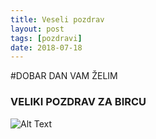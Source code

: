 ```yaml
---
title: Veseli pozdrav
layout: post
tags: [pozdravi]
date: 2018-07-18
---
```

#DOBAR DAN VAM ŽELIM 
### VELIKI POZDRAV ZA BIRCU


![Alt Text](https://media.giphy.com/media/vFKqnCdLPNOKc/giphy.gif)